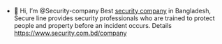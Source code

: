 - 👋 Hi, I’m @Security-company
Best <a href="https://security.com.bd/company">security company</a> in Bangladesh, Secure line provides security professionals who are trained to protect people and property before an incident occurs.
Details https://www.security.com.bd/company
<!---
security.com.bd/company/Security-company is a ✨ special ✨ repository because its `README.md` (this file) appears on your GitHub profile.
You can click the Preview link to take a look at your changes.
--->
